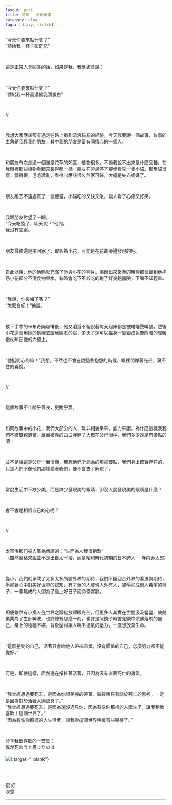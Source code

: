 ```yaml
---
layout: post
title: 隨筆 - 卡布奇諾
category: blog
tags: [diary, sketch]
---
```


“今天你要來點什麼？”<br>
“請給我一杯卡布奇諾”

<br>

這是正常人會回答的話，如果是我，我應該會說：

<br>

“今天你要來點什麼？”<br>
“請給我一杯高濃縮乳清蛋白”

<br>

//

<br>

我想大家應該都有過走在路上看到流浪貓貓的經驗。今天我要說一個故事，故事的主角是我與我的朋友，其中我的朋友是富有同情心的一個人。

<br>

和朋友有次走過一個滿是花草的郊區，植物很多，不過我說不出來是什麼品種，在我眼裡那些植物看起來長得都一樣。朋友在旁邊停下腳步看見一隻小貓。那隻貓很瘦，髒得很，毛毛凌亂，看得出應該很久無家可歸，大概是失去媽媽了。

<br>

朋友跑去不遠處買了一盒便當，小貓吃的又快又急，讓人看了心疼又好笑。

<br>

我跟朋友對望了一眼。<br>
“今天吃飽了，明天呢？”他問。<br>
我沒有答案。

<br>

朋友最終還是帶回家了，取名為小花，可能是在花叢旁邊發現的吧。

<br>

自此以後，他的動態就充滿了他與小花的照片。偶爾出來聚餐的時候都會聽到他抱怨小花都分不清食物與水，有時會吃下不該吃的跑了好幾趟醫院，下嘴不知輕重。

<br>

“我說，你後悔了嗎？”<br>
“怎麼會呢！”他說。

<br>

放下手中的卡布奇諾咖啡後，他又滔滔不絕說著每天起床都是被喵喵聲叫醒，然後小花還會用她的鬍鬚去蹭我朋友的臉，冬天了還可以搖身一變變成免費附贈的暖暖抱枕趴在他的大腿上。

<br>

“他挺開心的嘛！”我想。不然也不會在說這些抱怨的時候，眼裡閃爍著光芒，藏不住的喜悅。

<br>

//

<br>

這個故事不止關乎善良，更關乎愛。

<br>

如同故事中的小花，我們大部分的人，無非相貌平平，能力平庸。為什麼這樣我我們不被雙親遺棄，反而被養的白白胖胖？大概在父母眼中，我們多少還是有優點的吧！

<br>

並不是說這是父母一廂情願，我想他們所認為的那些優點，我們身上確實存在的，只是人們不像他們那樣愛著我們，便不會去了解罷了。

<br>

常說生活中不缺少美，而是缺少發現美的眼睛，卻沒人說發現美的眼睛是什麼？

<br>

會不會是相信自己的心呢？

<br>

//

<br>

太宰治那句被人廣為傳頌的：“生而為人我很抱歉”<br>
（雖然嚴格來說並不是出自太宰治，而是昭和時代初期的日本詩人──寺内寿太郎）

<br>

從小，我們就承載了太多太多所謂外界的期待，我們不斷迎合外界的看法與期待，壓抑著心中對美好世界的認知，有才華的人發現人外有人，被壓抑成別人希望的樣子，一事無成的人卻為了過上好日子而抑鬱寡歡。

<br>

即便雖然有小撮人在世界之巔綻放耀眼光芒，但更多人其實在世間汲汲營營、兢兢業業為了生計奔波，也許總有那麼一刻，也許是照鏡子時瞥見鏡中骯髒落魄的自己，身上的種種不堪，背後壓得讓人喘不過氣的壓力，一度想放棄生命。

<br>

“這麼差勁的自己，活著只會給他人帶來麻煩，沒有價值的自己，怎麼努力都不能變好。”

<br>

可是，即使這樣，居然還在掙扎著活著，只因為沒有直面死亡的勇氣。

<br>

“我曾經想過要死去，是因為你很美麗的笑著，腦袋裏只有關於死亡的思考，一定是因為對於活著太過認真了。”<br>
“我曾經想過要死去，是因為還沒遇見你，因為有像你那樣的人誕生了，讓我稍微喜歡上這個世界了。”<br>
“因為有像你那樣的人生活著，讓我對這個世界稍微有些期待了。”

<br>

分享我很喜歡的一首歌：<br>
僕が死のうと思ったのは
<br>
<br>
[![](https://img.youtube.com/vi/0HTAKT-JIaA/0.jpg)](https://www.youtube.com/watch?v=0HTAKT-JIaA){:target="_blank"}

<br>
<br>

祝 好<br>
吹雪

---